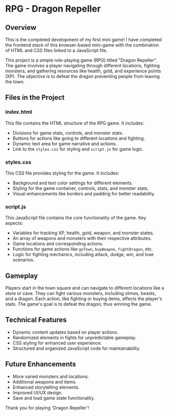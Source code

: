 # RPG - Dragon Repeller

## Overview
This is the completed development of my first mini game! I have completed the frontend stack of this browser-based mini-game with the combination of HTML and CSS files linked to a JavaScript file.

This project is a simple role-playing game (RPG) titled "Dragon Repeller". The game involves a player navigating through different locations, fighting monsters, and gathering resources like health, gold, and experience points (XP). The objective is to defeat the dragon preventing people from leaving the town.

## Files in the Project

### index.html
This file contains the HTML structure of the RPG game. It includes:
- Divisions for game stats, controls, and monster stats.
- Buttons for actions like going to different locations and fighting.
- Dynamic text area for game narrative and actions.
- Link to the `styles.css` for styling and `script.js` for game logic.

### styles.css
This CSS file provides styling for the game. It includes:
- Background and text color settings for different elements.
- Styling for the game container, controls, stats, and monster stats.
- Visual enhancements like borders and padding for better readability.

### script.js
This JavaScript file contains the core functionality of the game. Key aspects:
- Variables for tracking XP, health, gold, weapon, and monster states.
- An array of weapons and monsters with their respective attributes.
- Game locations and corresponding actions.
- Functions for game actions like `goTown`, `buyWeapon`, `fightDragon`, etc.
- Logic for fighting mechanics, including attack, dodge, win, and lose scenarios.

## Gameplay
Players start in the town square and can navigate to different locations like a store or cave. They can fight various monsters, including slimes, beasts, and a dragon. Each action, like fighting or buying items, affects the player's stats. The game's goal is to defeat the dragon, thus winning the game.

## Technical Features
- Dynamic content updates based on player actions.
- Randomized elements in fights for unpredictable gameplay.
- CSS styling for enhanced user experience.
- Structured and organized JavaScript code for maintainability.

## Future Enhancements
- More varied monsters and locations.
- Additional weapons and items.
- Enhanced storytelling elements.
- Improved UI/UX design.
- Save and load game state functionality.

Thank you for playing 'Dragon Repeller'!
